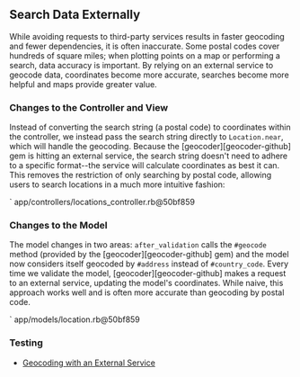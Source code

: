 ## Search Data Externally

While avoiding requests to third-party services results in faster geocoding
and fewer dependencies, it is often inaccurate. Some postal codes cover
hundreds of square miles; when plotting points on a map or performing a
search, data accuracy is important. By relying on an external service to
geocode data, coordinates become more accurate, searches become more helpful
and maps provide greater value.

### Changes to the Controller and View

Instead of converting the search string (a postal code) to coordinates within
the controller, we instead pass the search string directly to `Location.near`,
which will handle the geocoding. Because the [geocoder][geocoder-github] gem
is hitting an external service, the search string doesn't need to adhere to a
specific format--the service will calculate coordinates as best it can. This
removes the restriction of only searching by postal code, allowing users to
search locations in a much more intuitive fashion:

` app/controllers/locations_controller.rb@50bf859

### Changes to the Model

The model changes in two areas: `after_validation` calls the `#geocode` method
(provided by the [geocoder][geocoder-github] gem) and the model now considers
itself geocoded by `#address` instead of `#country_code`. Every time we
validate the model, [geocoder][geocoder-github] makes a request to an external
service, updating the model's coordinates. While naive, this approach works
well and is often more accurate than geocoding by postal code.

` app/models/location.rb@50bf859

### Testing
* [Geocoding with an External Service](#geocoding-with-an-external-service)
